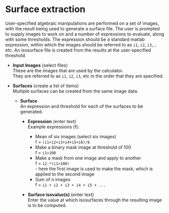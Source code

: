 # Surface extraction  
User-specified algebraic manipulations are performed on a set of images, with the result being used to generate a surface file. The user is prompted to supply images to work on and a number of expressions to evaluate, along with some thresholds. The expression should be a standard matlab expression, within which the images should be referred to as ``i1``, ``i2``, ``i3``,... etc. An isosurface file is created from the results at the user-specified threshold.   

* **Input Images** (select files)  
These are the images that are used by the calculator.   
They are referred to as ``i1``, ``i2``, ``i3``, etc in the order that they are specified.   

* **Surfaces** (create a list of items)  
Multiple surfaces can be created from the same image data.   

    * **Surface**   
    An expression and threshold for each of the surfaces to be generated.   

        * **Expression** (enter text)  
        Example expressions (f):   
            * Mean of six images (select six images)   
               f = ``(i1+i2+i3+i4+i5+i6)/6``   
            * Make a binary mask image at threshold of 100   
               f = ``i1>100``   
            * Make a mask from one image and apply to another   
               f = ``i2.*(i1>100)``   
                     - here the first image is used to make the mask, which is applied to the second image   
            * Sum of n images   
               f = ``i1 + i2 + i3 + i4 + i5 + ...``   

        * **Surface isovalue(s)** (enter text)  
        Enter the value at which isosurfaces through the resulting image is to be computed.   
